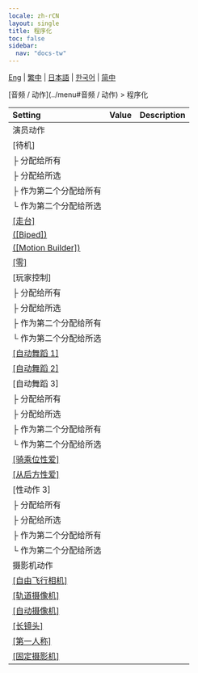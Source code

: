 ```yaml
---
locale: zh-rCN
layout: single
title: 程序化
toc: false
sidebar:
  nav: "docs-tw"
---
```

[Eng](/dancexr/menu/2025.4/motion/procedural) | [繁中](/tw/dancexr/menu/2025.4/motion/procedural) | [日本語](/jp/dancexr/menu/2025.4/motion/procedural) | [한국어](/kr/dancexr/menu/2025.4/motion/procedural) | [简中](/zh/dancexr/menu/2025.4/motion/procedural)

[音频 / 动作](../menu#音频 / 动作) > 程序化



| Setting | Value | Description |
| :--- | --- | :--- |
|<nobr>演员动作</nobr>|| 
|<nobr>[待机]</nobr>|| 
|<nobr>├&nbsp;分配给所有</nobr>|| 
|<nobr>├&nbsp;分配给所选</nobr>|| 
|<nobr>├&nbsp;作为第二个分配给所有</nobr>|| 
|<nobr>└&nbsp;作为第二个分配给所选</nobr>|| 
| [[走台]](catwalk) |
| [([Biped])](biped) |
| [([Motion Builder])](motion_builder) |
| [[零]](zero) |
|<nobr>[玩家控制]</nobr>|| 
|<nobr>├&nbsp;分配给所有</nobr>|| 
|<nobr>├&nbsp;分配给所选</nobr>|| 
|<nobr>├&nbsp;作为第二个分配给所有</nobr>|| 
|<nobr>└&nbsp;作为第二个分配给所选</nobr>|| 
| [[自动舞蹈 1]](auto_dance_1) |
| [[自动舞蹈 2]](auto_dance_2) |
|<nobr>[自动舞蹈 3]</nobr>|| 
|<nobr>├&nbsp;分配给所有</nobr>|| 
|<nobr>├&nbsp;分配给所选</nobr>|| 
|<nobr>├&nbsp;作为第二个分配给所有</nobr>|| 
|<nobr>└&nbsp;作为第二个分配给所选</nobr>|| 
| [[骑乘位性爱]](cowgirl_sex) |
| [[从后方性爱]](sex_from_behind) |
|<nobr>[性动作 3]</nobr>|| 
|<nobr>├&nbsp;分配给所有</nobr>|| 
|<nobr>├&nbsp;分配给所选</nobr>|| 
|<nobr>├&nbsp;作为第二个分配给所有</nobr>|| 
|<nobr>└&nbsp;作为第二个分配给所选</nobr>|| 
|<nobr>摄影机动作</nobr>|| 
| [[自由飞行相机]](freefly_cam) |
| [[轨道摄像机]](orbit_cam) |
| [[自动摄像机]](auto_cam) |
| [[长镜头]](long_take) |
| [[第一人称]](first_person) |
| [[固定摄影机]](fixed_camera) |
